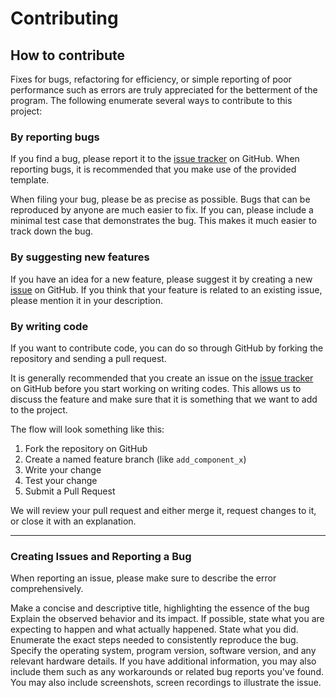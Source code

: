 # Contributing

## How to contribute
Fixes for bugs, refactoring for efficiency, or simple reporting of poor performance such as errors are truly appreciated for the betterment of the program. The following enumerate several ways to contribute to this project:

### By reporting bugs

If you find a bug, please report it to the [issue tracker](https://github.com/mrwnmncd/peter-parking/issues) on GitHub. When reporting bugs, it is recommended that you make use of the provided template.

When filing your bug, please be as precise as possible. Bugs that can be reproduced by anyone are much easier to fix. If you can, please include a minimal test case that demonstrates the bug. This makes it much easier to track down the bug.

### By suggesting new features

If you have an idea for a new feature, please suggest it by creating a new [issue](https://github.com/mrwnmncd/peter-parking/issues) on GitHub. If you think that your feature is related to an existing issue, please mention it in your description.

### By writing code

If you want to contribute code, you can do so through GitHub by forking the repository and sending a pull request.

It is generally recommended that you create an issue on the [issue tracker](https://github.com/mrwnmncd/peter-parking/issues) on GitHub before you start working on writing codes. This allows us to discuss the feature and make sure that it is something that we want to add to the project. 

The flow will look something like this:

1. Fork the repository on GitHub
2. Create a named feature branch (like `add_component_x`)
3. Write your change
4. Test your change
5. Submit a Pull Request

We will review your pull request and either merge it, request changes to it, or close it with an explanation.

---

### Creating Issues and Reporting a Bug

When reporting an issue, please make sure to describe the error comprehensively.

Make a concise and descriptive title, highlighting the essence of the bug
Explain the observed behavior and its impact.
If possible, state what you are expecting to happen and what actually happened.
State what you did. Enumerate the exact steps needed to consistently reproduce the bug.
Specify the operating system, program version, software version, and any relevant hardware details.
If you have additional information, you may also include them such as any workarounds or related bug reports you've found. You may also include screenshots, screen recordings to illustrate the issue.